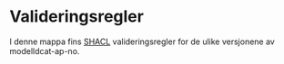 # Valideringsregler

I denne mappa fins [SHACL](https://www.w3.org/TR/shacl/) valideringsregler for de ulike versjonene av modelldcat-ap-no.
